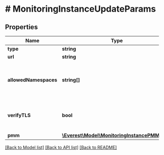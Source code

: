 # # MonitoringInstanceUpdateParams

## Properties

Name | Type | Description | Notes
------------ | ------------- | ------------- | -------------
**type** | **string** |  | [optional]
**url** | **string** |  | [optional]
**allowedNamespaces** | **string[]** | List of namespaces allowed to use this monitoring instance | [optional]
**verifyTLS** | **bool** | VerifyTLS is set to ensure TLS/SSL verification. | [optional]
**pmm** | [**\Everest\Model\MonitoringInstancePMMPmm**](MonitoringInstancePMMPmm.md) |  | [optional]

[[Back to Model list]](../../README.md#models) [[Back to API list]](../../README.md#endpoints) [[Back to README]](../../README.md)
